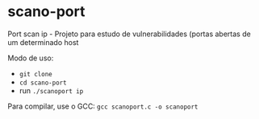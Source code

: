 # scano-port
Port scan ip - Projeto para estudo de vulnerabilidades (portas abertas de um determinado host

Modo de uso:
- `git clone`
- `cd scano-port`
- run `./scanoport ip`

Para compilar, use o GCC:
`gcc scanoport.c -o scanoport`
